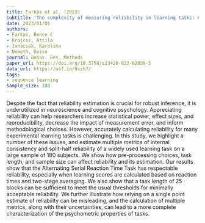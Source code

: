```yaml
---
title: Farkas et al. (2023)
subtitle: 'The complexity of measuring reliability in learning tasks: An illustration using the Alternating Serial Reaction Time Task'
date: 2023/01/05
authors:
- Farkas, Bence C
- Krajcsi, Attila
- Janacsek, Karolina
- Nemeth, Dezso
journal: Behav. Res. Methods
paper_url: https://doi.org/10.3758/s13428-022-02038-5
data_url: https://osf.io/9szk7/
tags:
- sequence learning
sample_size: 180
---
```


Despite the fact that reliability estimation is crucial for robust inference, it is underutilized in neuroscience and cognitive psychology. Appreciating reliability can help researchers increase statistical power, effect sizes, and reproducibility, decrease the impact of measurement error, and inform methodological choices. However, accurately calculating reliability for many experimental learning tasks is challenging. In this study, we highlight a number of these issues, and estimate multiple metrics of internal consistency and split-half reliability of a widely used learning task on a large sample of 180 subjects. We show how pre-processing choices, task length, and sample size can affect reliability and its estimation. Our results show that the Alternating Serial Reaction Time Task has respectable reliability, especially when learning scores are calculated based on reaction times and two-stage averaging. We also show that a task length of 25 blocks can be sufficient to meet the usual thresholds for minimally acceptable reliability. We further illustrate how relying on a single point estimate of reliability can be misleading, and the calculation of multiple metrics, along with their uncertainties, can lead to a more complete characterization of the psychometric properties of tasks.
